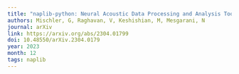 ```yaml
---
title: "naplib-python: Neural Acoustic Data Processing and Analysis Tools in Python"
authors: Mischler, G, Raghavan, V, Keshishian, M, Mesgarani, N
journal: arXiv
link: https://arxiv.org/abs/2304.01799
doi: 10.48550/arXiv.2304.0179
year: 2023
month: 12
tags: naplib
---
```

